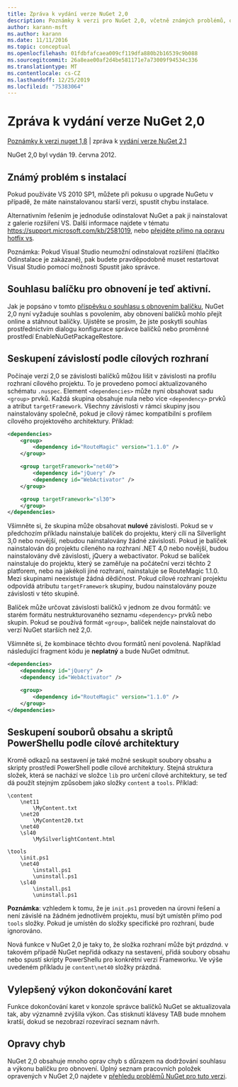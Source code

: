 ```yaml
---
title: Zpráva k vydání verze NuGet 2,0
description: Poznámky k verzi pro NuGet 2,0, včetně známých problémů, oprav chyb, přidaných funkcí a chcete odeslat obecnou.
author: karann-msft
ms.author: karann
ms.date: 11/11/2016
ms.topic: conceptual
ms.openlocfilehash: 01fdbfafcaea009cf119dfa880b2b16539c9b088
ms.sourcegitcommit: 26a8eae00af2d4be581171e7a73009f94534c336
ms.translationtype: MT
ms.contentlocale: cs-CZ
ms.lasthandoff: 12/25/2019
ms.locfileid: "75383064"
---
```

# <a name="nuget-20-release-notes"></a>Zpráva k vydání verze NuGet 2,0

[Poznámky k verzi nuget 1,8](../release-notes/nuget-1.8.md) | zpráva k [vydání verze NuGet 2,1](../release-notes/nuget-2.1.md)

NuGet 2,0 byl vydán 19. června 2012.

## <a name="known-installation-issue"></a>Známý problém s instalací
Pokud používáte VS 2010 SP1, můžete při pokusu o upgrade NuGetu v případě, že máte nainstalovanou starší verzi, spustit chybu instalace.

Alternativním řešením je jednoduše odinstalovat NuGet a pak ji nainstalovat z galerie rozšíření VS.  Další informace najdete v tématu <https://support.microsoft.com/kb/2581019>, nebo [přejděte přímo na opravu hotfix vs](http://bit.ly/vsixcertfix).

Poznámka: Pokud Visual Studio neumožní odinstalovat rozšíření (tlačítko Odinstalace je zakázané), pak budete pravděpodobně muset restartovat Visual Studio pomocí možnosti Spustit jako správce.

## <a name="package-restore-consent-is-now-active"></a>Souhlasu balíčku pro obnovení je teď aktivní.

Jak je popsáno v tomto [příspěvku o souhlasu s obnovením balíčku](http://blog.nuget.org/20120518/package-restore-and-consent.html), NuGet 2,0 nyní vyžaduje souhlas s povolením, aby obnovení balíčků mohlo přejít online a stáhnout balíčky. Ujistěte se prosím, že jste poskytli souhlas prostřednictvím dialogu konfigurace správce balíčků nebo proměnné prostředí EnableNuGetPackageRestore.

## <a name="group-dependencies-by-target-frameworks"></a>Seskupení závislostí podle cílových rozhraní

Počínaje verzí 2,0 se závislosti balíčků můžou lišit v závislosti na profilu rozhraní cílového projektu. To je provedeno pomocí aktualizovaného schématu `.nuspec`. Element `<dependencies>` může nyní obsahovat sadu `<group>` prvků. Každá skupina obsahuje nula nebo více `<dependency>` prvků a atribut `targetFramework`. Všechny závislosti v rámci skupiny jsou nainstalovány společně, pokud je cílový rámec kompatibilní s profilem cílového projektového architektury. Příklad:

```xml
<dependencies>
    <group>
        <dependency id="RouteMagic" version="1.1.0" />
    </group>

    <group targetFramework="net40">
        <dependency id="jQuery" />
        <dependency id="WebActivator" />
    </group>

    <group targetFramework="sl30">
    </group>
</dependencies>
```

Všimněte si, že skupina může obsahovat **nulové** závislosti. Pokud se v předchozím příkladu nainstaluje balíček do projektu, který cílí na Silverlight 3,0 nebo novější, nebudou nainstalovány žádné závislosti. Pokud je balíček nainstalován do projektu cíleného na rozhraní .NET 4,0 nebo novější, budou nainstalovány dvě závislosti, jQuery a webactivator.  Pokud se balíček nainstaluje do projektu, který se zaměřuje na počáteční verzi těchto 2 platforem, nebo na jakékoli jiné rozhraní, nainstaluje se RouteMagic 1.1.0. Mezi skupinami neexistuje žádná dědičnost. Pokud cílové rozhraní projektu odpovídá atributu `targetFramework` skupiny, budou nainstalovány pouze závislosti v této skupině.

Balíček může určovat závislosti balíčků v jednom ze dvou formátů: ve starém formátu nestrukturovaného seznamu `<dependency>` prvků nebo skupin. Pokud se používá formát `<group>`, balíček nejde nainstalovat do verzí NuGet starších než 2,0.

Všimněte si, že kombinace těchto dvou formátů není povolená. Například následující fragment kódu je **neplatný** a bude NuGet odmítnut.

```xml
<dependencies>
    <dependency id="jQuery" />
    <dependency id="WebActivator" />

    <group>
        <dependency id="RouteMagic" version="1.1.0" />
    </group>
</dependencies>
```

## <a name="grouping-content-files-and-powershell-scripts-by-target-framework"></a>Seskupení souborů obsahu a skriptů PowerShellu podle cílové architektury

Kromě odkazů na sestavení je také možné seskupit soubory obsahu a skripty prostředí PowerShell podle cílové architektury. Stejná struktura složek, která se nachází ve složce `lib` pro určení cílové architektury, se teď dá použít stejným způsobem jako složky `content` a `tools`. Příklad:

    \content
        \net11
            \MyContent.txt
        \net20
            \MyContent20.txt
        \net40
        \sl40
            \MySilverlightContent.html

    \tools
        \init.ps1
        \net40
            \install.ps1
            \uninstall.ps1
        \sl40
            \install.ps1
            \uninstall.ps1

**Poznámka**: vzhledem k tomu, že je `init.ps1` proveden na úrovni řešení a není závislé na žádném jednotlivém projektu, musí být umístěn přímo pod `tools` složky. Pokud je umístěn do složky specifické pro rozhraní, bude ignorováno.

Nová funkce v NuGet 2,0 je taky to, že složka rozhraní může být *prázdná*. v takovém případě NuGet nepřidá odkazy na sestavení, přidá soubory obsahu nebo spustí skripty PowerShellu pro konkrétní verzi Frameworku. Ve výše uvedeném příkladu je `content\net40` složky prázdná.

## <a name="improved-tab-completion-performance"></a>Vylepšený výkon dokončování karet
Funkce dokončování karet v konzole správce balíčků NuGet se aktualizovala tak, aby významně zvýšila výkon. Čas stisknutí klávesy TAB bude mnohem kratší, dokud se nezobrazí rozevírací seznam návrh.

## <a name="bug-fixes"></a>Opravy chyb
NuGet 2,0 obsahuje mnoho oprav chyb s důrazem na dodržování souhlasu a výkonu balíčku pro obnovení.
Úplný seznam pracovních položek opravených v NuGet 2,0 najdete v [přehledu problémů NuGet pro tuto verzi](http://nuget.codeplex.com/workitem/list/advanced?keyword=&status=Closed&type=All&priority=All&release=NuGet%202.0&assignedTo=All&component=All&sortField=Votes&sortDirection=Descending&page=0).
